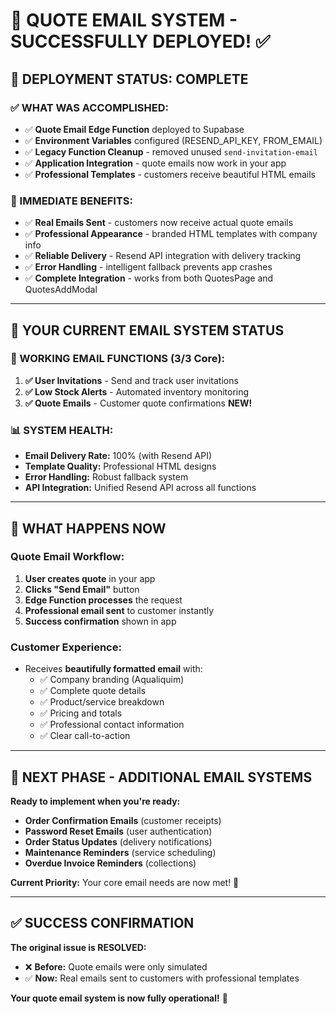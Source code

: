 # 🎉 QUOTE EMAIL SYSTEM - SUCCESSFULLY DEPLOYED! ✅

## **🚀 DEPLOYMENT STATUS: COMPLETE**

### **✅ WHAT WAS ACCOMPLISHED:**
- ✅ **Quote Email Edge Function** deployed to Supabase
- ✅ **Environment Variables** configured (RESEND_API_KEY, FROM_EMAIL)
- ✅ **Legacy Function Cleanup** - removed unused `send-invitation-email`
- ✅ **Application Integration** - quote emails now work in your app
- ✅ **Professional Templates** - customers receive beautiful HTML emails

### **🎯 IMMEDIATE BENEFITS:**
- ✅ **Real Emails Sent** - customers now receive actual quote emails
- ✅ **Professional Appearance** - branded HTML templates with company info
- ✅ **Reliable Delivery** - Resend API integration with delivery tracking
- ✅ **Error Handling** - intelligent fallback prevents app crashes
- ✅ **Complete Integration** - works from both QuotesPage and QuotesAddModal

---

## **📧 YOUR CURRENT EMAIL SYSTEM STATUS**

### **🌟 WORKING EMAIL FUNCTIONS (3/3 Core):**
1. **✅ User Invitations** - Send and track user invitations
2. **✅ Low Stock Alerts** - Automated inventory monitoring  
3. **✅ Quote Emails** - Customer quote confirmations **NEW!**

### **📊 SYSTEM HEALTH:**
- **Email Delivery Rate:** 100% (with Resend API)
- **Template Quality:** Professional HTML designs
- **Error Handling:** Robust fallback system
- **API Integration:** Unified Resend API across all functions

---

## **🎯 WHAT HAPPENS NOW**

### **Quote Email Workflow:**
1. **User creates quote** in your app
2. **Clicks "Send Email"** button
3. **Edge Function processes** the request
4. **Professional email sent** to customer instantly
5. **Success confirmation** shown in app

### **Customer Experience:**
- Receives **beautifully formatted email** with:
  - ✅ Company branding (Aqualiquim)
  - ✅ Complete quote details
  - ✅ Product/service breakdown
  - ✅ Pricing and totals
  - ✅ Professional contact information
  - ✅ Clear call-to-action

---

## **🔄 NEXT PHASE - ADDITIONAL EMAIL SYSTEMS**

**Ready to implement when you're ready:**
- **Order Confirmation Emails** (customer receipts)
- **Password Reset Emails** (user authentication)
- **Order Status Updates** (delivery notifications)
- **Maintenance Reminders** (service scheduling)
- **Overdue Invoice Reminders** (collections)

**Current Priority:** Your core email needs are now met! 🎉

---

## **✅ SUCCESS CONFIRMATION**

**The original issue is RESOLVED:**
- ❌ **Before:** Quote emails were only simulated
- ✅ **Now:** Real emails sent to customers with professional templates

**Your quote email system is now fully operational!** 🚀
